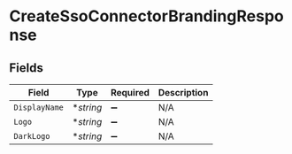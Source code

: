# CreateSsoConnectorBrandingResponse


## Fields

| Field              | Type               | Required           | Description        |
| ------------------ | ------------------ | ------------------ | ------------------ |
| `DisplayName`      | **string*          | :heavy_minus_sign: | N/A                |
| `Logo`             | **string*          | :heavy_minus_sign: | N/A                |
| `DarkLogo`         | **string*          | :heavy_minus_sign: | N/A                |